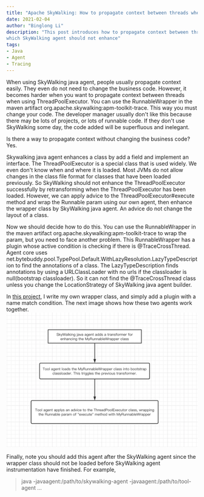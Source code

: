 ```yaml
---
title: "Apache SkyWalking: How to propagate context between threads when using ThreadPoolExecutor"
date: 2021-02-04
author: "Binglong Li"
description: "This post introduces how to propagate context between threads when using ThreadPoolExecutor, 
which SkyWalking agent should not enhance"
tags:
- Java
- Agent
- Tracing
---
```


When using SkyWalking java agent, people usually propagate context easily. They even do not need to change the business 
code. However, it becomes harder when you want to propagate context between threads when using ThreadPoolExecutor. 
You can use the RunnableWrapper in the maven artifact org.apache.skywalking:apm-toolkit-trace. This way you must change 
your code. The developer manager usually don't like this because there may be lots of projects, or lots of runnable code. 
If they don't use SkyWalking some day, the code added will be superfluous and inelegant.

Is there a way to propagate context without changing the business code? Yes. 

Skywalking java agent enhances a class by add a field and implement an interface. The ThreadPoolExecutor is a special
class that is used widely. We even don't know when and where it is loaded. Most JVMs do not allow changes in the class
file format for classes that have been loaded previously. So SkyWalking should not enhance the ThreadPoolExecutor successfully by retransforming when the ThreadPoolExecutor has been loaded. 
However, we can apply advice to the ThreadPoolExecutor#execute method and wrap the Runnable param using our 
own agent, then enhance the wrapper class by SkyWalking java agent. An advice do not change the layout of a class.

Now we should decide how to do this. You can use the RunnableWrapper in the maven artifact 
org.apache.skywalking:apm-toolkit-trace to wrap the param, but you need to face another problem. This RunnableWrapper 
has a plugin whose active condition is checking if there is @TraceCrossThread. Agent core uses net.bytebuddy.pool.TypePool.Default.WithLazyResolution.LazyTypeDescription to find the annotations
of a class. The LazyTypeDescription finds annotations by using a URLClassLoader with no urls if the classloader is
null(bootstrap classloader). So it can not find the @TraceCrossThread class unless you change the LocationStrategy of
SkyWalking java agent builder.

In [this project](https://github.com/libinglong/skywalking-threadpool-agent), I write my own wrapper class, 
and simply add a plugin with a name match condition. The next image shows how these two agents work together.
![process.png](process.png)

Finally, note you should add this agent after the SkyWalking agent since the wrapper class should not be loaded before
SkyWalking agent instrumentation have finished. For example,

> java -javaagent:/path/to/skywalking-agent -javaagent:/path/to/tool-agent ...